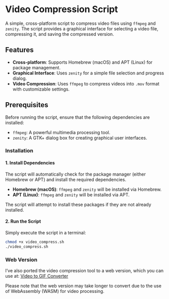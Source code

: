 # Video Compression Script

A simple, cross-platform script to compress video files using `ffmpeg` and `zenity`. The script provides a graphical interface for selecting a video file, compressing it, and saving the compressed version.

## Features

- **Cross-platform**: Supports Homebrew (macOS) and APT (Linux) for package management.
- **Graphical Interface**: Uses `zenity` for a simple file selection and progress dialog.
- **Video Compression**: Uses `ffmpeg` to compress videos into `.mov` format with customizable settings.

## Prerequisites

Before running the script, ensure that the following dependencies are installed:

- `ffmpeg`: A powerful multimedia processing tool.
- `zenity`: A GTK+ dialog box for creating graphical user interfaces.

### Installation

#### 1. **Install Dependencies**

The script will automatically check for the package manager (either Homebrew or APT) and install the required dependencies.

- **Homebrew (macOS)**: `ffmpeg` and `zenity` will be installed via Homebrew.
- **APT (Linux)**: `ffmpeg` and `zenity` will be installed via APT.

The script will attempt to install these packages if they are not already installed.

#### 2. **Run the Script**

Simply execute the script in a terminal:

```bash
chmod +x video_compress.sh
./video_compress.sh
```

### Web Version
I’ve also ported the video compression tool to a web version, which you can use at:
[Video to GIF Converter](https://chopper-vn.web.app/video)

Please note that the web version may take longer to convert due to the use of WebAssembly (WASM) for video processing.